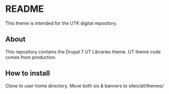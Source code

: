 # README
This theme is intended for the UTK digital repository.


## About

This repository contains the Drupal 7 UT Libraries theme.  UT theme code comes from production.


## How to install

Clone to user home directory. Move both sis & banners to sites/all/themes/
